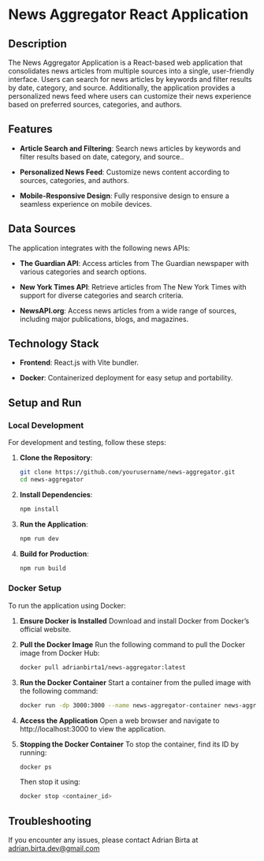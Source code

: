 # News Aggregator React Application
## Description

The News Aggregator Application is a React-based web application that consolidates news articles from multiple sources into a single, user-friendly interface. Users can search for news articles by keywords and filter results by date, category, and source. Additionally, the application provides a personalized news feed where users can customize their news experience based on preferred sources, categories, and authors.

## Features

- **Article Search and Filtering**: Search news articles by keywords and filter results based on date, category, and source..

- **Personalized News Feed**: Customize news content according to sources, categories, and authors.

- **Mobile-Responsive Design**: Fully responsive design to ensure a seamless experience on mobile devices.

## Data Sources

The application integrates with the following news APIs:

- **The Guardian API**: Access articles from The Guardian newspaper with various categories and search options.

- **New York Times API**: Retrieve articles from The New York Times with support for diverse categories and search criteria.

- **NewsAPI.org**: Access news articles from a wide range of sources, including major publications, blogs, and magazines.

## Technology Stack

- **Frontend**: React.js with Vite bundler.

- **Docker**: Containerized deployment for easy setup and portability.

## Setup and Run
### Local Development
For development and testing, follow these steps:
1. **Clone the Repository**:
   ```bash
   git clone https://github.com/yourusername/news-aggregator.git
   cd news-aggregator
2. **Install Dependencies**:
   ```bash
   npm install
3. **Run the Application**:
   ```bash
   npm run dev
4. **Build for Production**:
   ```bash
   npm run build

### Docker Setup
To run the application using Docker:

1. **Ensure Docker is Installed** Download and install Docker from Docker’s official website.

2. **Pull the Docker Image** Run the following command to pull the Docker image from Docker Hub:
   ```bash
   docker pull adrianbirta1/news-aggregator:latest
3. **Run the Docker Container** Start a container from the pulled image with the following command:
   ```bash
   docker run -dp 3000:3000 --name news-aggregator-container news-aggregator:latest
4. **Access the Application** Open a web browser and navigate to http://localhost:3000 to view the application.
5. **Stopping the Docker Container** To stop the container, find its ID by running:
   ```bash
   docker ps
   ```
   Then stop it using:
   ```bash
   docker stop <container_id>  

## Troubleshooting
If you encounter any issues, please contact Adrian Birta at adrian.birta.dev@gmail.com
